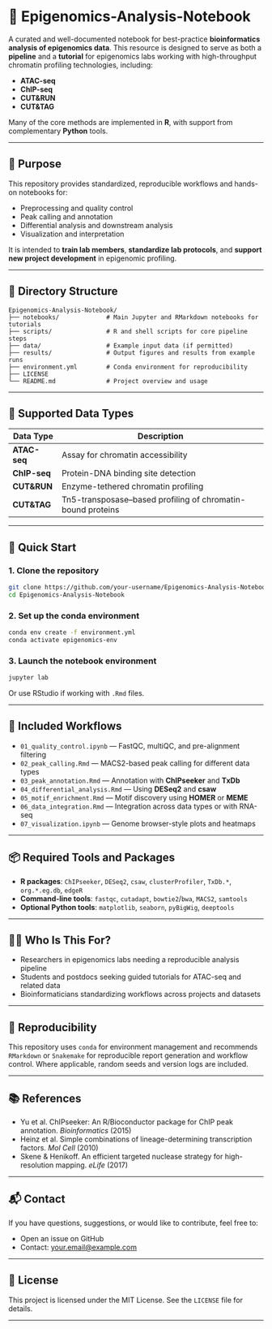 # 📘 Epigenomics-Analysis-Notebook


A curated and well-documented notebook for best-practice **bioinformatics analysis of epigenomics data**. This resource is designed to serve as both a **pipeline** and a **tutorial** for epigenomics labs working with high-throughput chromatin profiling technologies, including:

- **ATAC-seq**
- **ChIP-seq**
- **CUT&RUN**
- **CUT&TAG**

Many of the core methods are implemented in **R**, with support from complementary **Python** tools.

---

## 🧬 Purpose

This repository provides standardized, reproducible workflows and hands-on notebooks for:

- Preprocessing and quality control  
- Peak calling and annotation  
- Differential analysis and downstream analysis
- Visualization and interpretation  

It is intended to **train lab members**, **standardize lab protocols**, and **support new project development** in epigenomic profiling.

---

## 📁 Directory Structure

```
Epigenomics-Analysis-Notebook/
├── notebooks/             # Main Jupyter and RMarkdown notebooks for tutorials
├── scripts/               # R and shell scripts for core pipeline steps
├── data/                  # Example input data (if permitted)
├── results/               # Output figures and results from example runs
├── environment.yml        # Conda environment for reproducibility
├── LICENSE
└── README.md              # Project overview and usage
```

---

## 🧪 Supported Data Types

| Data Type | Description |
|-----------|-------------|
| **ATAC-seq** | Assay for chromatin accessibility |
| **ChIP-seq** | Protein-DNA binding site detection |
| **CUT&RUN** | Enzyme-tethered chromatin profiling |
| **CUT&TAG** | Tn5-transposase–based profiling of chromatin-bound proteins |

---

## 🚀 Quick Start

### 1. Clone the repository

```bash
git clone https://github.com/your-username/Epigenomics-Analysis-Notebook.git
cd Epigenomics-Analysis-Notebook
```

### 2. Set up the conda environment

```bash
conda env create -f environment.yml
conda activate epigenomics-env
```

### 3. Launch the notebook environment

```bash
jupyter lab
```

Or use RStudio if working with `.Rmd` files.

---

## 📓 Included Workflows

- `01_quality_control.ipynb` — FastQC, multiQC, and pre-alignment filtering  
- `02_peak_calling.Rmd` — MACS2-based peak calling for different data types  
- `03_peak_annotation.Rmd` — Annotation with **ChIPseeker** and **TxDb**  
- `04_differential_analysis.Rmd` — Using **DESeq2** and **csaw**  
- `05_motif_enrichment.Rmd` — Motif discovery using **HOMER** or **MEME**  
- `06_data_integration.Rmd` — Integration across data types or with RNA-seq  
- `07_visualization.ipynb` — Genome browser-style plots and heatmaps

---

## 📦 Required Tools and Packages

- **R packages**: `ChIPseeker`, `DESeq2`, `csaw`, `clusterProfiler`, `TxDb.*`, `org.*.eg.db`, `edgeR`
- **Command-line tools**: `fastqc`, `cutadapt`, `bowtie2`/`bwa`, `MACS2`, `samtools`
- **Optional Python tools**: `matplotlib`, `seaborn`, `pyBigWig`, `deeptools`

---

## 🧑‍🏫 Who Is This For?

- Researchers in epigenomics labs needing a reproducible analysis pipeline
- Students and postdocs seeking guided tutorials for ATAC-seq and related data
- Bioinformaticians standardizing workflows across projects and datasets

---

## 🔄 Reproducibility

This repository uses `conda` for environment management and recommends `RMarkdown` or `Snakemake` for reproducible report generation and workflow control. Where applicable, random seeds and version logs are included.

---

## 📚 References

- Yu et al. ChIPseeker: An R/Bioconductor package for ChIP peak annotation. *Bioinformatics* (2015)
- Heinz et al. Simple combinations of lineage-determining transcription factors. *Mol Cell* (2010)
- Skene & Henikoff. An efficient targeted nuclease strategy for high-resolution mapping. *eLife* (2017)

---

## 📬 Contact

If you have questions, suggestions, or would like to contribute, feel free to:

- Open an issue on GitHub  
- Contact: [your.email@example.com](mailto:your.email@example.com)

---

## 📜 License

This project is licensed under the MIT License. See the `LICENSE` file for details.

---
